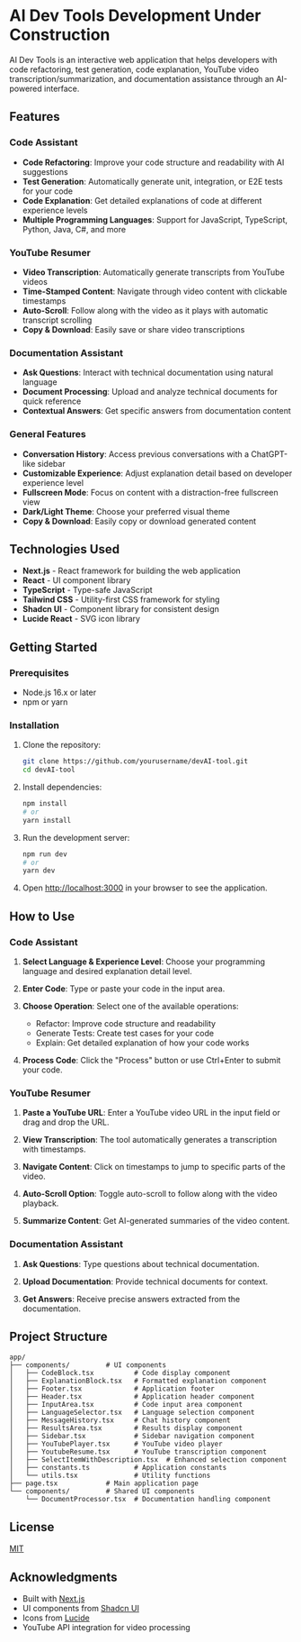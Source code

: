 # AI Dev Tools **Development Under Construction**

AI Dev Tools is an interactive web application that helps developers with code refactoring, test generation, code explanation, YouTube video transcription/summarization, and documentation assistance through an AI-powered interface.

## Features

### Code Assistant
- **Code Refactoring**: Improve your code structure and readability with AI suggestions
- **Test Generation**: Automatically generate unit, integration, or E2E tests for your code
- **Code Explanation**: Get detailed explanations of code at different experience levels
- **Multiple Programming Languages**: Support for JavaScript, TypeScript, Python, Java, C#, and more

### YouTube Resumer
- **Video Transcription**: Automatically generate transcripts from YouTube videos
- **Time-Stamped Content**: Navigate through video content with clickable timestamps
- **Auto-Scroll**: Follow along with the video as it plays with automatic transcript scrolling
- **Copy & Download**: Easily save or share video transcriptions

### Documentation Assistant
- **Ask Questions**: Interact with technical documentation using natural language
- **Document Processing**: Upload and analyze technical documents for quick reference
- **Contextual Answers**: Get specific answers from documentation content

### General Features
- **Conversation History**: Access previous conversations with a ChatGPT-like sidebar
- **Customizable Experience**: Adjust explanation detail based on developer experience level
- **Fullscreen Mode**: Focus on content with a distraction-free fullscreen view
- **Dark/Light Theme**: Choose your preferred visual theme
- **Copy & Download**: Easily copy or download generated content

## Technologies Used

- **Next.js** - React framework for building the web application
- **React** - UI component library
- **TypeScript** - Type-safe JavaScript
- **Tailwind CSS** - Utility-first CSS framework for styling
- **Shadcn UI** - Component library for consistent design
- **Lucide React** - SVG icon library

## Getting Started

### Prerequisites

- Node.js 16.x or later
- npm or yarn

### Installation

1. Clone the repository:
   ```bash
   git clone https://github.com/yourusername/devAI-tool.git
   cd devAI-tool
   ```

2. Install dependencies:
   ```bash
   npm install
   # or
   yarn install
   ```

3. Run the development server:
   ```bash
   npm run dev
   # or
   yarn dev
   ```

4. Open [http://localhost:3000](http://localhost:3000) in your browser to see the application.

## How to Use

### Code Assistant

1. **Select Language & Experience Level**: Choose your programming language and desired explanation detail level.

2. **Enter Code**: Type or paste your code in the input area.

3. **Choose Operation**: Select one of the available operations:
   - Refactor: Improve code structure and readability
   - Generate Tests: Create test cases for your code
   - Explain: Get detailed explanation of how your code works

4. **Process Code**: Click the "Process" button or use Ctrl+Enter to submit your code.

### YouTube Resumer

1. **Paste a YouTube URL**: Enter a YouTube video URL in the input field or drag and drop the URL.

2. **View Transcription**: The tool automatically generates a transcription with timestamps.

3. **Navigate Content**: Click on timestamps to jump to specific parts of the video.

4. **Auto-Scroll Option**: Toggle auto-scroll to follow along with the video playback.

5. **Summarize Content**: Get AI-generated summaries of the video content.

### Documentation Assistant

1. **Ask Questions**: Type questions about technical documentation.

2. **Upload Documentation**: Provide technical documents for context.

3. **Get Answers**: Receive precise answers extracted from the documentation.

## Project Structure

```
app/
├── components/         # UI components
│   ├── CodeBlock.tsx          # Code display component
│   ├── ExplanationBlock.tsx   # Formatted explanation component
│   ├── Footer.tsx             # Application footer
│   ├── Header.tsx             # Application header component
│   ├── InputArea.tsx          # Code input area component
│   ├── LanguageSelector.tsx   # Language selection component
│   ├── MessageHistory.tsx     # Chat history component
│   ├── ResultsArea.tsx        # Results display component
│   ├── Sidebar.tsx            # Sidebar navigation component
│   ├── YouTubePlayer.tsx      # YouTube video player
│   ├── YoutubeResume.tsx      # YouTube transcription component
│   ├── SelectItemWithDescription.tsx  # Enhanced selection component
│   ├── constants.ts           # Application constants
│   └── utils.tsx              # Utility functions
├── page.tsx            # Main application page
└── components/         # Shared UI components
    └── DocumentProcessor.tsx  # Documentation handling component
```

## License

[MIT](LICENSE)

## Acknowledgments

- Built with [Next.js](https://nextjs.org/)
- UI components from [Shadcn UI](https://ui.shadcn.com/)
- Icons from [Lucide](https://lucide.dev/)
- YouTube API integration for video processing
